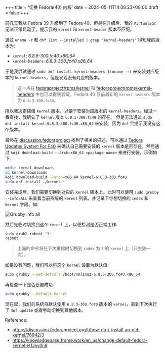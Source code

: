 +++
title = '切换 Fedora(40) 内核'
date = 2024-05-11T14:08:23+08:00
draft = false
+++

前几天我从 Fedora 39 升级到了 Fedora 40，但是在升级后，我的 `VirtualBox` 无法正常启动了，提示我的 `kernel` 和 `kernel-header` 版本不匹配。

通过 `uname -r` 和 `dnf list --installed | grep "kernel-headers"` 得知我的版本为:

-  `kernel`: _6.8.8-300.fc40.x86_64_
-  `kernel-headers`: _6.8.3-300.fc40.x86_64_

于是我尝试通过 `sudo dnf install kernel-headers-$(uname -r)` 来安装对应版本的 `kernel-headers`，但是发现没有对应的版本。
> 这一点在 [fedoraproject/rpms/kernel] 和 [fedoraproject/rpms/kernel-headers] 中也可以得到验证，Fedora 40 目前最新的 `kernel-headers` 版本为 `6.8.3-300.fc40`。

所以我决定降级 `kernel` 版本，以便于安装对应版本的 `kernel-headers`。经过一番查找，我确认了 `kernel` 版本 `6.8.3-300.fc40` 的存在。
但是无法通过 `sudo dnf install kernel-6.8.3-300.fc40.x86_64` 来安装，因为 `dnf` 会提示我没有这个版本。

最终在 [discussion.fedoraproject] 找到了相关的描述，可以通过 [Fedora Updates System For F40] 来确认自己需要安装的 `kernel` 版本是否存在，然后通过 `koji download-build --arch=x86_64 <package name>` 来进行安装，示例如下:

```bash
mkdir kernel-downloads
cd kernel-downloads
koji download-build --arch=x86_64 kernel-6.8.3-300.fc40
sudo dnf install ./kernel-*
```
安装完成后，我们需要切换到对应的 `kernel` 版本上。此时可以使用 `sudo grubby --info=ALL` 来查看当前系统的 `kernel` 列表。并记录下你想切换的 `index` 和 `kernel` 字段。如:

![Grubby info all](/images/switch-kernel-for-fedora-40/grubby-info-all.png)

然后先临时切换到这个 `kernel` 上，以便检测是否正常工作:

```bash
sudo grub2-reboot "3"
reboot
```

> 上面的命令将在下次重启时切换到 `index` 为 `3` 的 `kernel` 上（只生效一次）。

如果没有问题，我们可以将这个 `kernel` 设置为默认值:

```bash
sudo grubby --set-default /boot/vmlinuz-6.8.3-300.fc40.x86_64
```

再检查一下是否设置成功:

```bash
sudo grubby --default-kernel
```

现在起，我们的系统将默认使用 `6.8.3-300.fc40` 版本的 `kernel`。直到下次执行了 `dnf update` 或者手动切换到其他版本。

Reference:

- https://discussion.fedoraproject.org/t/how-do-i-install-an-old-kernel/76942/3
- https://knowledgebase.frame.work/en_us/change-default-fedora-kernel-H1Jnv0n6

[fedoraproject/rpms/kernel]: https://src.fedoraproject.org/rpms/kernel
[fedoraproject/rpms/kernel-headers]: https://src.fedoraproject.org/rpms/kernel-headers
[discussion.fedoraproject]:  https://discussion.fedoraproject.org/t/how-do-i-install-an-old-kernel/76942/3
[Fedora Updates System For F40]: https://bodhi.fedoraproject.org/updates/?packages=kernel&release=F40
